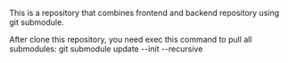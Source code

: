 This is a repository that combines frontend and backend repository using git submodule.

After clone this repository, you need exec this command to pull all submodules:
  git submodule update --init --recursive
